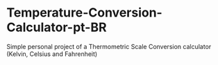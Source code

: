 # Temperature-Conversion-Calculator-pt-BR
Simple personal project of a Thermometric Scale Conversion calculator (Kelvin, Celsius and Fahrenheit)
